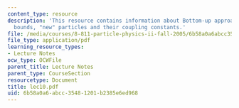 ```yaml
---
content_type: resource
description: 'This resource contains information about Bottom-up approach: Unitarity
  bounds, "new" particles and their coupling constants.'
file: /media/courses/8-811-particle-physics-ii-fall-2005/6b58a0a6abcc35481201b2385e6ed968_lec10.pdf
file_type: application/pdf
learning_resource_types:
- Lecture Notes
ocw_type: OCWFile
parent_title: Lecture Notes
parent_type: CourseSection
resourcetype: Document
title: lec10.pdf
uid: 6b58a0a6-abcc-3548-1201-b2385e6ed968
---
```

